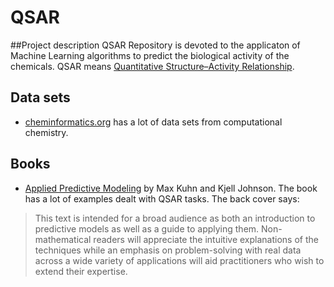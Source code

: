 # QSAR
##Project description
QSAR Repository is devoted to the applicaton of Machine Learning algorithms to predict the biological activity of the chemicals. QSAR means [Quantitative Structure–Activity Relationship](https://en.wikipedia.org/wiki/Quantitative_structure%E2%80%93activity_relationship). 
## Data sets
* [cheminformatics.org](http://www.cheminformatics.org) has a lot of data sets from computational chemistry.

## Books
* [Applied Predictive Modeling](http://appliedpredictivemodeling.com/) by Max Kuhn and Kjell Johnson. The book has a lot of examples dealt with QSAR tasks. The back cover says:

> This text is intended for a broad audience as both an introduction to predictive models as well as a  guide to applying them. Non-mathematical readers will appreciate the intuitive explanations of the techniques while an emphasis on problem-solving with real data across a wide variety of applications will aid practitioners who wish to extend their expertise. 
